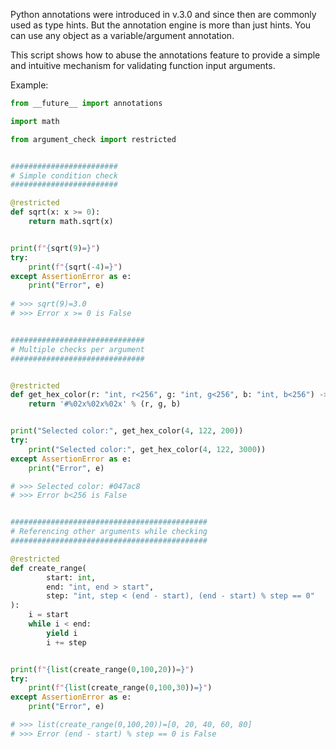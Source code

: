 Python annotations were introduced in v.3.0 and since then are commonly used as type hints. 
But the annotation engine is more than just hints. You can use any object as a variable/argument annotation.

This script shows how to abuse the annotations feature to provide a simple and intuitive mechanism for validating function input arguments.

Example:
```python
from __future__ import annotations

import math

from argument_check import restricted


########################
# Simple condition check
########################

@restricted
def sqrt(x: x >= 0):
    return math.sqrt(x)


print(f"{sqrt(9)=}")
try:
    print(f"{sqrt(-4)=}")
except AssertionError as e:
    print("Error", e)
    
# >>> sqrt(9)=3.0
# >>> Error x >= 0 is False


##############################
# Multiple checks per argument
##############################


@restricted
def get_hex_color(r: "int, r<256", g: "int, g<256", b: "int, b<256") -> "dcv":
    return '#%02x%02x%02x' % (r, g, b)


print("Selected color:", get_hex_color(4, 122, 200))
try:
    print("Selected color:", get_hex_color(4, 122, 3000))
except AssertionError as e:
    print("Error", e)

# >>> Selected color: #047ac8
# >>> Error b<256 is False


############################################
# Referencing other arguments while checking
############################################

@restricted
def create_range(
        start: int,
        end: "int, end > start",
        step: "int, step < (end - start), (end - start) % step == 0"
):
    i = start
    while i < end:
        yield i
        i += step


print(f"{list(create_range(0,100,20))=}")
try:
    print(f"{list(create_range(0,100,30))=}")
except AssertionError as e:
    print("Error", e)

# >>> list(create_range(0,100,20))=[0, 20, 40, 60, 80]
# >>> Error (end - start) % step == 0 is False
```
